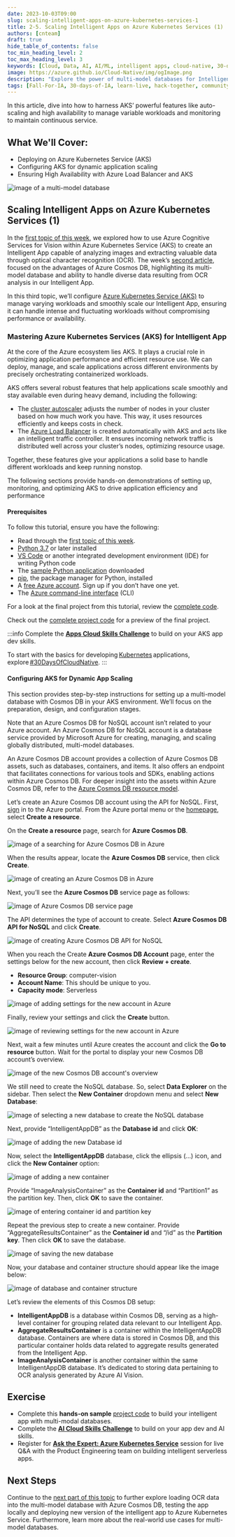 ```yaml
---
date: 2023-10-03T09:00
slug: scaling-intelligent-apps-on-azure-kubernetes-services-1
title: 2-5. Scaling Intelligent Apps on Azure Kubernetes Services (1)
authors: [cnteam]
draft: true
hide_table_of_contents: false
toc_min_heading_level: 2
toc_max_heading_level: 3
keywords: [Cloud, Data, AI, AI/ML, intelligent apps, cloud-native, 30-days, enterprise apps, digital experiences, app modernization, serverless, ai apps, data]
image: https://azure.github.io/Cloud-Native/img/ogImage.png
description: "Explore the power of multi-model databases for Intelligent Apps and their integration with Azure Cosmos DB and Azure Kubernetes Service (AKS)." 
tags: [Fall-For-IA, 30-days-of-IA, learn-live, hack-together, community-buzz, ask-the-expert, azure-kubernetes-service, azure-functions, azure-openai, azure-container-apps, azure-cosmos-db, github-copilot, github-codespaces, github-actions]
---
```


<head>
<meta property="og:url" content="https://azure.github.io/cloud-native/30daysofia/scaling-intelligent-apps-on-azure-kubernetes-services-1"/>
<meta property="og:type" content="website"/>
<meta property="og:title" content="**Fall For Intelligent Apps! 🍂| Build AI Apps On Azure"/>
<meta property="og:description" content="Dive into how to harness AKS’ powerful features like auto-scaling and high availability to manage variable workloads and maintain continuous service."/>
<meta property="og:image" content="https://azure.github.io/Cloud-Native/img/ogImage.png"/>
    <meta name="twitter:url" 
      content="https://azure.github.io/Cloud-Native/30daysofIA/scaling-intelligent-apps-on-azure-kubernetes-services-1" />
    <meta name="twitter:title" 
      content="**Fall For Intelligent Apps! 🍂 | Build AI Apps On Azure" />
    <meta name="twitter:description" 
      content="2-5.Dive into how to harness AKS’ powerful features like auto-scaling and high availability to manage variable workloads and maintain continuous service." />
    <meta name="twitter:image" 
      content="https://azure.github.io/Cloud-Native/img/ogImage.png" />
    <meta name="twitter:card" content="summary_large_image" />
    <meta name="twitter:creator" 
      content="@devanshidiaries" />
    <meta name="twitter:site" content="@AzureAdvocates" /> 
    <link rel="canonical" 
      href="https://azure.github.io/Cloud-Native/30daysofIA/scaling-intelligent-apps-on-azure-kubernetes-services-1" />
</head>

<!-- End METADATA -->
In this article, dive into how to harness AKS’ powerful features like auto-scaling and high availability to manage variable workloads and monitoring to maintain continuous service.

## What We'll Cover:

 * Deploying on Azure Kubernetes Service (AKS) 
 * Configuring AKS for dynamic application scaling
 * Ensuring High Availability with Azure Load Balancer and AKS

![image of a multi-model database](../../static/img/fallforia/blogs/2023-09-28/blog-image-3-1.png)

## Scaling Intelligent Apps on Azure Kubernetes Services (1) 

In the [first topic of this week](https://azure.github.io/Cloud-Native/30daysofIA/build-your-first-intelligent-app-with-azure-ai-and-aks-1), we explored how to use Azure Cognitive Services for Vision within Azure Kubernetes Service (AKS) to create an Intelligent App capable of analyzing images and extracting valuable data through optical character recognition (OCR). The week’s [second article](https://azure.github.io/Cloud-Native/30DaysOfIA/build-your-first-intelligent-app-with-azure-ai-and-aks-2), focused on the advantages of Azure Cosmos DB, highlighting its multi-model database and ability to handle diverse data resulting from OCR analysis in our Intelligent App. 

In this third topic, we’ll configure [Azure Kubernetes Service (AKS)](https://learn.microsoft.com/en-us/azure/aks/?WT.mc_id=javascript-99907-ninarasi) to manage varying workloads and smoothly scale our Intelligent App, ensuring it can handle intense and fluctuating workloads without compromising performance or availability. 

### Mastering Azure Kubernetes Services (AKS) for Intelligent App

At the core of the Azure ecosystem lies AKS. It plays a crucial role in optimizing application performance and efficient resource use. We can deploy, manage, and scale applications across different environments by precisely orchestrating containerized workloads.  

AKS offers several robust features that help applications scale smoothly and stay available even during heavy demand, including the following: 

 * The [cluster autoscaler](https://learn.microsoft.com/en-us/azure/aks/cluster-autoscalerhttps:/learn.microsoft.com/en-us/azure/aks/?WT.mc_id=javascript-99907-ninarasi) adjusts the number of nodes in your cluster based on how much work you have. This way, it uses resources efficiently and keeps costs in check.  
 * The [Azure Load Balancer](https://azure.microsoft.com/en-ca/products/load-balancer?WT.mc_id=javascript-99907-ninarasi) is created automatically with AKS and acts like an intelligent traffic controller. It ensures incoming network traffic is distributed well across your cluster’s nodes, optimizing resource usage.  

Together, these features give your applications a solid base to handle different workloads and keep running nonstop.  

The following sections provide hands-on demonstrations of setting up, monitoring, and optimizing AKS to drive application efficiency and performance

#### Prerequisites

To follow this tutorial, ensure you have the following:  

* Read through the [first topic of this week](https://azure.github.io/Cloud-Native/30daysofIA/build-your-first-intelligent-app-with-azure-ai-and-aks-1). 
* [Python 3.7](https://www.python.org/downloads/) or later installed  
* [VS Code](https://code.visualstudio.com/download) or another integrated development environment (IDE) for writing Python code  
* The [sample Python application](https://github.com/contentlab-io/Microsoft-Using-Azure-Kubernetes-Service-to-Deploy-an-Intelligent-App-for-Analyzing-Images-2/tree/main/Microsoft_Series_19-20_Code/intelligent-app-before-pt2) downloaded  
* [pip](https://pip.pypa.io/en/stable/installing/), the package manager for Python, installed  
* A [free Azure account](https://azure.microsoft.com/free/?WT.mc_id=javascript-99907-ninarasi). Sign up if you don’t have one yet. 
* The [Azure command-line interface](https://learn.microsoft.com/cli/azure/install-azure-cli?WT.mc_id=javascript-99907-ninarasi) (CLI)

For a look at the final project from this tutorial, review the [complete code](https://github.com/contentlab-io/Microsoft-Using-Azure-Kubernetes-Service-to-Deploy-an-Intelligent-App-for-Analyzing-Images-2/tree/main/Microsoft_Series_19-20_Code/intelligent-app-after-pt2).

Check out the [complete project code](https://github.com/contentlab-io/Microsoft-Using-Azure-Kubernetes-Service-to-Deploy-an-Intelligent-App-for-Analyzing-Images-3/tree/main/Microsoft_21_Code/Deployment) for a preview of the final project.

:::info
Complete the **[Apps Cloud Skills Challenge](https://aka.ms/fallforIA/apps-csc)** to build on your AKS app dev skills.  

To start with the basics for developing [Kubernetes](https://azure.microsoft.com/en-us/products/kubernetes-service/?WT.mc_id=javascript-99907-ninarasi) applications, explore [#30DaysOfCloudNative](https://azure.github.io/Cloud-Native/cnny-2023). 
:::

#### Configuring AKS for Dynamic App Scaling

This section provides step-by-step instructions for setting up a multi-model database with Cosmos DB in your AKS environment. We’ll focus on the preparation, design, and configuration stages.  

Note that an Azure Cosmos DB for NoSQL account isn’t related to your Azure account. An Azure Cosmos DB for NoSQL account is a database service provided by Microsoft Azure for creating, managing, and scaling globally distributed, multi-model databases.  

An Azure Cosmos DB account provides a collection of Azure Cosmos DB assets, such as databases, containers, and items. It also offers an endpoint that facilitates connections for various tools and SDKs, enabling actions within Azure Cosmos DB. For deeper insight into the assets within Azure Cosmos DB, refer to the [Azure Cosmos DB resource model](https://learn.microsoft.com/azure/cosmos-db/resource-model?WT.mc_id=javascript-99907-ninarasi).  

Let’s create an Azure Cosmos DB account using the API for NoSQL. First, [sign](https://portal.azure.com/) in to the Azure portal. From the Azure portal menu or the [homepage](https://portal.azure.com/#home), select **Create a resource**.  

On the **Create a resource** page, search for **Azure Cosmos DB**.

![image of a searching for Azure Cosmos DB in Azure](../../static/img/fallforia/blogs/2023-09-28/blog-image-3-2.png)

When the results appear, locate the **Azure Cosmos DB** service, then click **Create**.

![image of creating an Azure Cosmos DB in Azure](../../static/img/fallforia/blogs/2023-09-28/blog-image-3-3.png)

Next, you’ll see the **Azure Cosmos DB** service page as follows:

![image of Azure Cosmos DB service page](../../static/img/fallforia/blogs/2023-09-28/blog-image-3-4.png)

The API determines the type of account to create. Select **Azure Cosmos DB API for NoSQL** and click **Create**.

![image of creating Azure Cosmos DB API for NoSQL](../../static/img/fallforia/blogs/2023-09-28/blog-image-3-5.png)

When you reach the Create **Azure Cosmos DB Account** page, enter the settings below for the new account, then click **Review + create**.

 * **Resource Group**: computer-vision
 * **Account Name**: This should be unique to you.
 * **Capacity mode**: Serverless

![image of adding settings for the new account in Azure](../../static/img/fallforia/blogs/2023-09-28/blog-image-3-6.png)

Finally, review your settings and click the **Create** button.

![image of reviewing settings for the new account in Azure](../../static/img/fallforia/blogs/2023-09-28/blog-image-3-7.png)

Next, wait a few minutes until Azure creates the account and click the **Go to resource** button. Wait for the portal to display your new Cosmos DB account’s overview.

![image of the new Cosmos DB account's overview](../../static/img/fallforia/blogs/2023-09-28/blog-image-3-8.png)

We still need to create the NoSQL database. So, select **Data Explorer** on the sidebar. Then select the **New Container** dropdown menu and select **New Database**:

![image of selecting a new database to create the NoSQL database](../../static/img/fallforia/blogs/2023-09-28/blog-image-3-9.png)

Next, provide “IntelligentAppDB” as the **Database id** and click **OK**:

![image of adding the new Database id](../../static/img/fallforia/blogs/2023-09-28/blog-image-3-10.png)

Now, select the **IntelligentAppDB** database, click the ellipsis (...) icon, and click the **New Container** option:

![image of adding a new container](../../static/img/fallforia/blogs/2023-09-28/blog-image-3-11.png)

Provide “ImageAnalysisContainer” as the **Container id** and “Partition1” as the partition key. Then, click **OK** to save the container.

![image of entering container id and partition key](../../static/img/fallforia/blogs/2023-09-28/blog-image-3-12-v2.png)

Repeat the previous step to create a new container. Provide “AggregateResultsContainer” as the **Container id** and “/id” as the **Partition key**. Then click **OK** to save the database.

![image of saving the new database](../../static/img/fallforia/blogs/2023-09-28/blog-image-3-13-v2.png)

Now, your database and container structure should appear like the image below:

![image of database and container structure](../../static/img/fallforia/blogs/2023-09-28/blog-image-3-14.png)

Let’s review the elements of this Cosmos DB setup:  

* **IntelligentAppDB** is a database within Cosmos DB, serving as a high-level container for grouping related data relevant to our Intelligent App.  
* **AggregateResultsContainer** is a container within the IntelligentAppDB database. Containers are where data is stored in Cosmos DB, and this particular container holds data related to aggregate results generated from the Intelligent App.  
* **ImageAnalysisContainer** is another container within the same IntelligentAppDB database. It’s dedicated to storing data pertaining to OCR analysis generated by Azure AI Vision.  

## Exercise

* Complete this **hands-on sample** [project code](https://github.com/contentlab-io/Microsoft-Using-Azure-Kubernetes-Service-to-Deploy-an-Intelligent-App-for-Analyzing-Images-2/tree/main/Microsoft_Series_19-20_Code/intelligent-app-after-pt2) to build your intelligent app with multi-modal databases.  
* Complete the **[AI Cloud Skills Challenge](https://aka.ms/fallforIA/ai-csc)** to build on your app dev and AI skills.  
* Register for **[Ask the Expert: Azure Kubernetes Service](https://reactor.microsoft.com/reactor/series/S-1037/)** session for live Q&A with the Product Engineering team on building intelligent serverless apps.

## Next Steps

Continue to the [next part of this topic](https://azure.github.io/Cloud-Native/30daysofIA/powering-intelligent-apps-with-azure-cosmos-db-2) to further explore loading OCR data into the multi-model database with Azure Cosmos DB, testing the app locally and deploying new version of the intelligent app to Azure Kubernetes Service. Furthermore, learn more about the real-world use cases for multi-model databases.